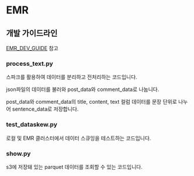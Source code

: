# EMR

## 개발 가이드라인
[EMR_DEV_GUIDE](EMR_DEV_GUIDE.md) 참고

### process_text.py

스파크를 활용하여 데이터를 분리하고 전처리하는 코드입니다.  

json파일의 데이터를 불러와 post_data와 comment_data로 나눕니다.

post_data와 comment_data의 title, content, text 컬럼 데이터를 문장 단위로 나누어 sentence_data로 저장합니다.




### test_dataskew.py
로컬 및 EMR 클러스터에서 데이터 스큐잉을 테스트하는 코드입니다. 


### show.py

s3에 저장돼 있는 parquet 데이터를 조회할 수 있는 코드입니다. 
